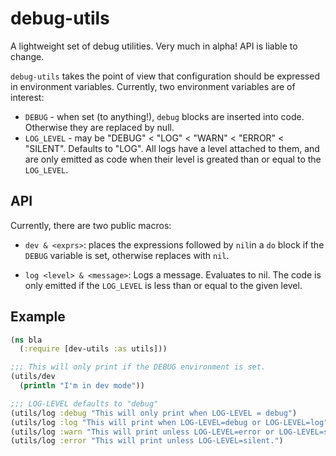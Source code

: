 # debug-utils

A lightweight set of debug utilities. Very much in alpha! API is
liable to change.

`debug-utils` takes the point of view that configuration should be
expressed in environment variables. Currently, two environment variables are of interest:

 - `DEBUG` - when set (to anything!), `debug` blocks are inserted into
   code. Otherwise they are replaced by null.
 - `LOG_LEVEL` - may be "DEBUG" < "LOG" < "WARN" < "ERROR" < "SILENT".
   Defaults to "LOG". All logs have a level attached to them, and are
   only emitted as code when their level is greated than or equal to
   the `LOG_LEVEL`.

## API

Currently, there are two public macros:

 - `dev & <exprs>`: places the expressions followed by `nil`in a `do`
   block if the `DEBUG` variable is set, otherwise replaces with
   `nil`.

 - `log <level> & <message>`: Logs a message. Evaluates to nil.  The
   code is only emitted if the `LOG_LEVEL` is less than or equal to
   the given level.

## Example

```clojure
(ns bla
  (:require [dev-utils :as utils]))

;;; This will only print if the DEBUG environment is set.
(utils/dev
  (println "I'm in dev mode"))

;;; LOG-LEVEL defaults to "debug"
(utils/log :debug "This will only print when LOG-LEVEL = debug")
(utils/log :log "This will print when LOG-LEVEL=debug or LOG-LEVEL=log")
(utils/log :warn "This will print unless LOG-LEVEL=error or LOG-LEVEL=silent")
(utils/log :error "This will print unless LOG-LEVEL=silent.")
```
